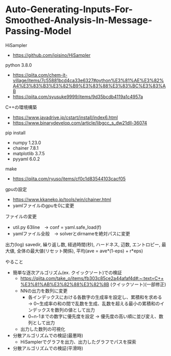 # Auto-Generating-Inputs-For-Smoothed-Analysis-In-Message-Passing-Model

HiSampler
- https://github.com/joisino/HiSampler

python 3.8.0
- https://qiita.com/chem-it-village/items/7c55881bcd4ca33e6327#python%E3%81%AE%E3%82%A4%E3%83%B3%E3%82%B9%E3%83%88%E3%83%BC%E3%83%AB
- https://qiita.com/syusuke9999/items/9d35bcdb4119a1c4957a

C++の環境構築
- https://www.javadrive.jp/cstart/install/index6.html
- https://www.binarydevelop.com/article/libgcc_s_dw21dll-36074

pip install
- numpy 1.23.0
- chainer 7.8.1
- matplotlib 3.7.5
- pyyaml 6.0.2

make
- https://qiita.com/ryuso/items/cf0c1d83544103cacf05

gpuの設定
- https://www.kkaneko.jp/tools/win/chainer.html
- yamlファイルのgpuを0に変更

ファイルの変更
- util.py 63line　-> conf = yaml.safe_load(f)
- yamlファイル全般　-> solverとdirnameを絶対パスに変更

出力(log)
savedir, 繰り返し数, 経過時間(秒), ハードネス, 辺数, エントロピー, 最大値, 全体の最大値(リセット関係), 平均(ave = ave*(1-eps) + r*eps)

やること
- 簡単な逐次アルゴリズム(ex. クイックソート)での検証
  - https://qiita.com/take_o/items/fb303c85ce2a44afaf4d#:~:text=C++%E3%81%AB%E3%82%88%E3%82%8B (クイックソート)(一部修正)
  - NNの出力を数列に変更
    - 各インデックスにおける各数字の生成率を設定し、累積和を求める
     → 0~生成率の和の間で乱数を生成、乱数を超える最小の累積和のインデックスを数列の値として出力
    - 0~n-1までの数字に優先度を設定
     → 優先度の高い順に並び変え、数列として出力
  - 出力した数列の可視化
- 分散アルゴリズムでの検証(最悪時)
   - HiSamplerでグラフを出力、出力したグラフでパスを探索
- 分散アルゴリズムでの検証(平滑時)
